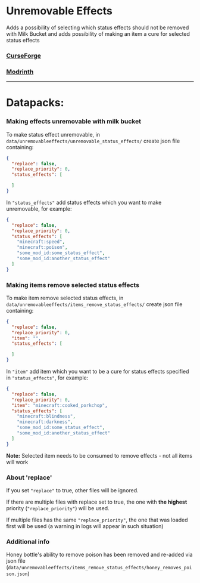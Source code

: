 # Unremovable Effects
Adds a possibility of selecting which status effects should not be removed with Milk Bucket and adds possibility of
making an item a cure for selected status effects


### [CurseForge](https://www.curseforge.com/minecraft/mc-mods/unremovableeffects)
### [Modrinth](https://modrinth.com/mod/unremovable-effects)

-------------------------------------------------------------

# Datapacks:

### Making effects unremovable with milk bucket

To make status effect unremovable, in `data/unremovableeffects/unremovable_status_effects/` create json file containing:
```json
{
  "replace": false,
  "replace_priority": 0,
  "status_effects": [

  ]
}
```
In `"status_effects"` add status effects which you want to make unremovable, for example:
```json
{
  "replace": false,
  "replace_priority": 0,
  "status_effects": [
    "minecraft:speed",
    "minecraft:poison",
    "some_mod_id:some_status_effect",
    "some_mod_id:another_status_effect"
  ]
}
```

### Making items remove selected status effects

To make item remove selected status effects, in `data/unremovableeffects/items_remove_status_effects/` create json file containing:
```json
{
  "replace": false,
  "replace_priority": 0,
  "item": "",
  "status_effects": [

  ]
}
```

In `"item"` add item which you want to be a cure for status effects specified in `"status_effects"`, for example:
```json
{
  "replace": false,
  "replace_priority": 0,
  "item": "minecraft:cooked_porkchop",
  "status_effects": [
    "minecraft:blindness",
    "minecraft:darkness",
    "some_mod_id:some_status_effect",
    "some_mod_id:another_status_effect"
  ]
}
```

**Note:** Selected item needs to be consumed to remove effects - not all items will work

### About 'replace'

If you set `"replace"` to true, other files will be ignored. 

If there are multiple files with replace set to true, the one with **the highest** priority (`"replace_priority"`) will be used.

If multiple files has the same `"replace_priority"`, the one that was loaded first will be used (a warning in logs will appear in such situation)

### Additional info

Honey bottle's ability to remove poison has been removed and re-added via json file 
(`data/unremovableeffects/items_remove_status_effects/honey_removes_poison.json`)